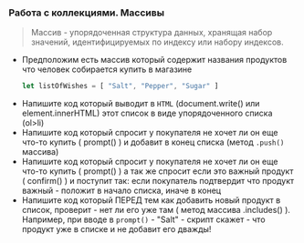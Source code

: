 ### Работа с коллекциями. Массивы

> Массив - упорядоченная структура данных, хранящая набор значений,  идентифицируемых по индексу или набору индексов.


* Предположим есть массив который содержит названия продуктов что человек собирается купить в магазине
   ```js
   let listOfWishes = [ "Salt", "Pepper", "Sugar" ]
   ``` 
* Напишите код который выводит в ```HTML``` (document.write() или element.innerHTML) этот список в виде упорядоченного списка (ol>li)  
* Напишите код который спросит у покупателя не хочет ли он еще что-то купить ( prompt() ) и добавит в конец списка (метод ```.push()``` массива)
* Напишите код который спросит у покупателя не хочет ли он еще что-то купить ( prompt() ) а так же спросит если это важный продукт ( confirm() ) и поступит так: если покупатель подтвердит что продукт важный - положит в начало списка, иначе в конец
* Напишите код который ПЕРЕД тем как добавить новый продукт в список, проверит - нет ли его уже там ( метод массива .includes() ). Например, при вводе в ```prompt()``` - "Salt" - скрипт скажет - что продукт уже в списке и не добавит его дважды!